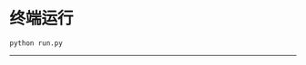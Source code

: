 # 终端运行

```shell
python run.py
```
*************************************************************************************************************************************************************************************************************************************************************************************************************************************************